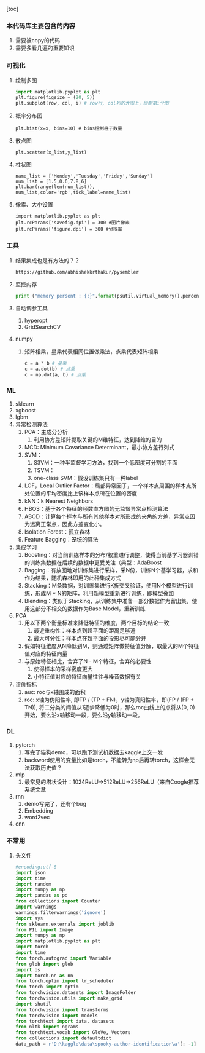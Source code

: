 [toc]

### 本代码库主要包含的内容

1. 需要被copy的代码
2. 需要多看几遍的重要知识

### 可视化

1. 绘制多图

   ```Python
   import matplotlib.pyplot as plt
   plt.figure(figsize = (20, 5))
   plt.subplot(row, col, i) # row行, col列的大图上，绘制第i个图
   ```

2. 概率分布图

   ```
   plt.hist(x=x, bins=10) # bins控制柱子数量
   ```

3. 散点图

   ```
   plt.scatter(x_list,y_list)
   ```

4. 柱状图

   ```
   name_list = ['Monday','Tuesday','Friday','Sunday']  
   num_list = [1.5,0.6,7.8,6]  
   plt.bar(range(len(num_list)), num_list,color='rgb',tick_label=name_list)  
   ```

5. 像素、大小设置

   ```
   import matplotlib.pyplot as plt
   plt.rcParams['savefig.dpi'] = 300 #图片像素
   plt.rcParams['figure.dpi'] = 300 #分辨率
   ```

### 工具

1. 结果集成也是有方法的？？

   ```url
   https://github.com/abhishekkrthakur/pysembler
   ```

2. 监控内存

   ```python
   print ("memory persent : {:}".format(psutil.virtual_memory().percent))
   ```

3. 自动调参工具

   1.  hyperopt
   2.  GridSearchCV

4. numpy

   1. 矩阵相乘，星乘代表相同位置做乘法，点乘代表矩阵相乘

      ```python
      c = a * b # 星乘
      c = a.dot(b) # 点乘
      c = np.dot(a, b) # 点乘
      ```

### ML

1. sklearn
2. xgboost
3. lgbm
4. 异常检测算法
   1. PCA：主成分分析
      1. 利用协方差矩阵提取关键的M维特征，达到降维的目的
   2. MCD: Minimum Covariance Determinant，最小协方差行列式
   3. SVM：
      1. S3VM：一种半监督学习方法，找到一个低密度可分割的平面
      2. TSVM：
      3. one-class SVM：假设训练集只有一种label
   4. LOF，Local Outlier Factor：局部异常因子，一个样本点周围的样本点所处位置的平均密度比上该样本点所在位置的密度
   5. kNN：k Nearest Neighbors
   6. HBOS：基于各个特征的频数直方图的无监督异常点检测算法
   7. ABOD：计算每个样本与所有其他样本对所形成的夹角的方差，异常点因为远离正常点，因此方差变化小。
   8. Isolation Forest：孤立森林
   9. Feature Bagging：笼统的算法
5. 集成学习
   1. Boosting：对当前训练样本的分布/权重进行调整，使得当前基学习器训错的训练集数据在后续的数据中更受关注（典型：AdaBoost
   2. Bagging：有放回地对训练集进行采样，采N份，训练N个基学习器，求和作为结果，随机森林即用的此种集成方式
   3. Stacking：M条数据，对训练集进行K折交叉验证，使用N个模型进行训练，形成M * N的矩阵，利用新模型重新进行训练，即模型叠加
   4. Blending：类似于Stacking，从训练集中准备一部分数据作为留出集，使用这部分不相交的数据作为Base Model，重新训练
6. PCA
   1. 用以下两个衡量标准来降低特征的维度，两个目标的结论一致
      1. 最近重构性：样本点到超平面的距离足够近
      2. 最大可分性：样本点在超平面的投影尽可能分开
   2. 假如特征维度从N降低到M，则通过矩阵做特征值分解，取最大的M个特征值对应的特征向量
   3. 与原始特征相比，舍弃了N - M个特征，舍弃的必要性
      1. 使得样本的采样密度更大
      2. 小特征值对应的特征向量往往与噪音数据有关
7. 评价指标
   1. auc: roc与x轴围成的面积
   2. roc: x轴为伪阳性率, 即TP / (TP + FN)，y轴为真阳性率，即(FP / (FP + TN)), 将二分类的阈值从1逐步降低为0时，那么roc曲线上的点将从(0, 0)开始，要么沿x轴移动一段，要么沿y轴移动一段。

### DL

1. pytorch
   1. 写完了猫狗demo，可以跑下测试机数据去kaggle上交一发
   2. backword使用的变量比如是torch，不能转为np后再转torch，这样会无法获取历史值？
2. mlp
   1. 最常见的塔状设计：1024ReLU->512ReLU->256ReLU（来自Coogle推荐系统文章
3. rnn
   1. demo写完了，还有个bug
   2. Embedding
   3. word2vec
4. cnn

### 不常用

1. 头文件

   ```python
   #encoding:utf-8
   import json
   import time
   import random
   import numpy as np
   import pandas as pd
   from collections import Counter
   import warnings
   warnings.filterwarnings('ignore')
   import sys
   from sklearn.externals import joblib
   from PIL import Image
   import numpy as np
   import matplotlib.pyplot as plt
   import torch
   import time
   from torch.autograd import Variable
   from glob import glob
   import os
   import torch.nn as nn
   from torch.optim import lr_scheduler
   from torch import optim
   from torchvision.datasets import ImageFolder
   from torchvision.utils import make_grid
   import shutil
   from torchvision import transforms
   from torchvision import models
   from torchtext import data, datasets
   from nltk import ngrams
   from torchtext.vocab import GloVe, Vectors
   from collections import defaultdict
   data_path = r'D:\kaggle\data\spooky-author-identification\a'[: -1]
   ```

   
